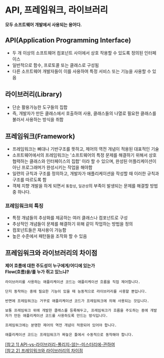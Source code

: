 # API, 프레임워크, 라이브러리
**모두 소프트웨어 개발에서 사용되는 용어다.**

## API(Application Programming Interface)
- 두 개 이상의 소프트웨어 컴포넌트 사이에서 상호 작용할 수 있도록 정의된 인터페이스
- 일반적으로 함수, 프로토콜 또는 클래스로 구성됨
- 다른 소프트웨어 개발자들이 이를 사용하여 특정 서비스 또는 기능을 사용할 수 있음

## 라이브러리(Library)
- 단순 활용가능한 도구들의 집합
- 즉, 개발자가 만든 클래스에서 호출하여 사용, 클래스들의 나열로 필요한 클래스를 불러서 사용하는 방식을 취함

## 프레임워크(Framework)
- 프레임워크는 뼈대나 기반구조를 뜻하고, 제어의 역전 개념이 적용된 대표적인 기술
- 소프트웨어에서의 프레임워크는 '소프트웨어의 특정 문제를 해결하기 위해서 상호 협력하는 클래스와 인터페이스의 집합' 이라 할 수 있으며, 완성된 어플리케이션이 아닌 프로그래머가 완성시키는 작업을 해야함
- 일련의 규칙과 구조를 정의하고, 개발자가 애플리케이션을 작성할 때 이러한 규칙과 구조를 따르도록 함
- 객체 지향 개발을 하게 되면서 `통합성`, `일관성`의 부족이 발생되는 문제를 해결할 방법중 하나다.

### 프레임워크의 특징
- 특정 개념들의 추상화를 제공하는 여러 클래스나 컴포넌트로 구성
- 추상적인 개념들이 문제를 해결하기 위해 같이 작업하는 방법을 정의
- 컴포넌트들은 재사용이 가능함
- 높은 수준에서 패턴들을 조작화 할 수 있음

## 프레임워크와 라이브러리의 차이점
**제어 흐름에 대한 주도성이 누구에게/어디에 있는가**<br/>
**Flow(흐름)을/를 누가 쥐고 있느냐?**
```
라이브러리를 사용하는 애플리케이션 코드는 애플리케이션 흐름을 직접 제어합니다.  

단지 동작하는 중에 필요한 기능이 있을 때 능동적으로 라이브러리를 사용할 뿐입니다. 

반면에 프레임워크는 거꾸로 애플리케이션 코드가 프레임워크에 의해 사용되는 것입니다. 

보통 프레임워크 위에 개발한 클래스를 등록해두고, 프레임워크가 흐름을 주도하는 중에 개발자가 만든 애플리케이션 코드를 사용하도록 만드는 방식입니다.

프레임워크에는 분명한 제어의 역전 개념이 적용되어 있어야 합니다.

애플리케이션 코드는 프레임워크가 짜놓은 틀에서 수동적으로 동작해야 합니다.

```

[[참고 1] API-vs-라이브러리-풀리지-않는-미스터리에-관하여](https://velog.io/@bcl0206/API-vs-%EB%9D%BC%EC%9D%B4%EB%B8%8C%EB%9F%AC%EB%A6%AC-%ED%92%80%EB%A6%AC%EC%A7%80-%EC%95%8A%EB%8A%94-%EB%AF%B8%EC%8A%A4%ED%84%B0%EB%A6%AC%EC%97%90-%EA%B4%80%ED%95%98%EC%97%AC/)<br />
[[참고 2] 프레임워크와 라이브러리의 차이점](https://webclub.tistory.com/458)